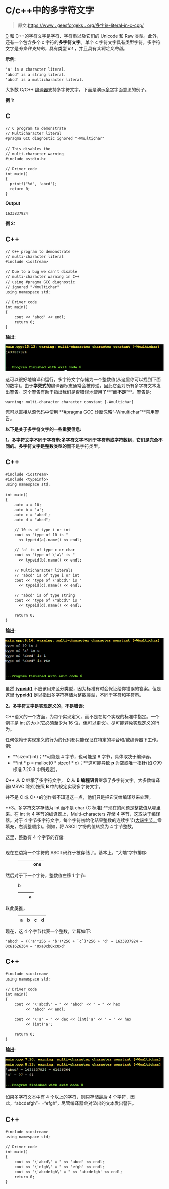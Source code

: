 # C/c++中的多字符文字

> 原文:[https://www . geesforgeks . org/多字符-literal-in-c-cpp/](https://www.geeksforgeeks.org/multi-character-literal-in-c-cpp/)

[C](https://www.geeksforgeeks.org/c-programming-language/) 和 C++的字符文字是字符、字符串以及它们的 Unicode 和 Raw 类型。此外，还有一个包含多个 c 字符的**多字符文字**。单个 c 字符文字具有类型字符，多字符文字是*有条件支持的*，具有类型 *int* ，并且具有*实现定义的值*。

**示例:**

```
'a' is a character literal.
"abcd" is a string literal.
'abcd' is a multicharacter literal.
```

大多数 C/C++ [编译器](https://www.geeksforgeeks.org/phases-of-a-compiler/)支持多字符文字。下面是演示[多字](https://www.geeksforgeeks.org/assigning-multiple-characters-int-c-language/)字面意思的例子。

**例 1:**

## C

```
// C program to demonstrate 
// Multicharacter literal
#pragma GCC diagnostic ignored "-Wmultichar"

// This disables the 
// multi-character warning
#include <stdio.h>

// Driver code
int main()
{
  printf("%d", 'abcd');
  return 0;
}
```

**Output**

```
1633837924
```

**例 2:**

## C++

```
// C++ program to demonstrate
// multi-character literal
#include <iostream>

// Due to a bug we can't disable
// multi-character warning in C++
// using #pragma GCC diagnostic
// ignored "-Wmultichar"
using namespace std;

// Driver code
int main()
{
    cout << 'abcd' << endl;
    return 0;
}
```

**输出:**

![](img/c9beea343bf0020a448190659de475a5.png)

这可以很好地编译和运行，多字符文字存储为一个整数值(从这里你可以找到下面的数字)。由于**学究式的**编译器标志通常会被传递，因此它会对所有多字符文本发出警告。这个警告有助于指出我们是否错误地使用了**“**而不是**“**。警告是:

```
warning: multi-character character constant [-Wmultichar]
```

您可以直接从源代码中使用 **#pragma GCC 诊断忽略“-Wmultichar”**禁用警告。

**以下是关于多字符文字的一些重要信息:**

**1。多字符文字不同于字符串:**多字符文字不同于字符串或字符数组，它们是完全不同的。多字符文字是**整数类型的**而不是字符类型。

## C++

```
#include <iostream>
#include <typeinfo>
using namespace std;

int main()
{
    auto a = 10;
    auto b = 'a';
    auto c = 'abcd';
    auto d = "abcd";

    // 10 is of type i or int
    cout << "type of 10 is "
      << typeid(a).name() << endl;

    // 'a' is of type c or char
    cout << "type of \'a\' is "
      << typeid(b).name() << endl;

    // Multicharacter literals
    // 'abcd' is of type i or int
    cout << "type of \'abcd\' is "
      << typeid(c).name() << endl;

    // "abcd" is of type string
    cout << "type of \"abcd\" is "
      << typeid(d).name() << endl;

    return 0;
}
```

**输出:**

![](img/0fb0e3bcbccd5692f4fd1c47363ad140.png)

虽然 [**typeid()**](https://www.geeksforgeeks.org/typeid-operator-in-c-with-examples/) 不应该用来区分类型，因为标准有时会保证给你错误的答案。但是这里 **typeid()** 足以指出多字符存储为整数类型，不同于字符和字符串。

**2。多字符文字是实现定义的，不是错误:**

C++语义的一个方面，为每个实现定义，而不是在每个实现的标准中指定。一个例子是 int 的大小(它必须至少为 16 位，但可以更长)。尽可能避免实现定义的行为。

任何依赖于实现定义的行为的代码都只能保证在特定的平台和/或编译器下工作。
例:

*   **sizeof(int)；**可能是 4 字节，也可能是 8 字节，具体取决于编译器。
*   **int * p = malloc(0 * sizeof * o)；**这可能导致 **p** 为空或唯一指针(如 C99 标准 7.20.3 中所规定)。

**C++** 从 **C** 继承了多字符文字， **C** 从 **B 编程语言**继承了多字符文字。大多数编译器(MSVC 除外)按照 **B** 中的规定实现多字符文字。

并不是 C 或 C++的创作者不知道这一点，他们只是把它交给编译器来处理。

**3。多字符文字存储为 int 而不是 char (C 标准):**现在的问题是整数值从哪里来。在 int 为 4 字节的编译器上，Multi-characters 存储 4 字节，这取决于编译器。对于 4 字节多字符文字，每个字符初始化结果整数的连续字节([大端字节，](https://www.geeksforgeeks.org/little-and-big-endian-mystery/)零填充，右调整顺序)。例如，将 ASCII 字符的值转换为 4 字节整数，

这里，整数有 4 个字节的存储:

<figure class="table">

|  |  |  |  |
| --- | --- | --- | --- |

</figure>

现在左边第一个字符的 ASCII 码终于被存储了。基本上，“大端”字节排序:

<figure class="table">

|  |  |  | one |
| --- | --- | --- | --- |

</figure>

然后对于下一个字符，整数值左移 1 字节:

<figure class="table">b

|  |  | a |
| --- | --- | --- |

</figure>

以此类推，

<figure class="table">

| a | b | c | d |
| --- | --- | --- | --- |

</figure>

现在，这 4 个字节代表一个整数，计算如下:

```
'abcd' = (('a'*256 + 'b')*256 + `c`)*256 + 'd' = 1633837924 = 0x61626364 = '0xa0xb0xc0xd'
```

## C++

```
#include <iostream>
using namespace std;

// Driver code
int main()
{
    cout << "\'abcd\' = " << 'abcd' << " = " << hex
         << 'abcd' << endl;

    cout << "\'a' = " << dec << (int)'a' << " = " << hex
         << (int)'a';

    return 0;
}
```

**输出:**

![](img/c957a2a79bee5b86cb435237f7e722a5.png)

如果多字符文本中有 4 个以上的字符，则只存储最后 4 个字符，因此，“abcdefgh”= =“efgh”，尽管编译器会对溢出的文本发出警告。

## C++

```
#include <iostream>
using namespace std;

// Driver code
int main()
{
    cout << "\'abcd\' = " << 'abcd' << endl;
    cout << "\'efgh\' = " << 'efgh' << endl;
    cout << "\'abcdefgh\' = " << 'abcdefgh' << endl;
    return 0;
}
```